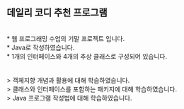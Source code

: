 ## 데일리 코디 추천 프로그램
<br>
* 웹 프로그래밍 수업의 기말 프로젝트 입니다. <br>
* Java로 작성하였습니다. </br>
* 1개의 인터페이스와 4개의 추상 클래스로 구성되어 있습니다.
<br>
<br>
<br>
> 객체지향 개념과 활용에 대해 학습하였습니다. <br>
> 클래스와 인터페이스를 포함하는 패키지에 대해 학습하였습니다. <br>
> Java 프로그램 작성법에 대해 학습하였습니다.
